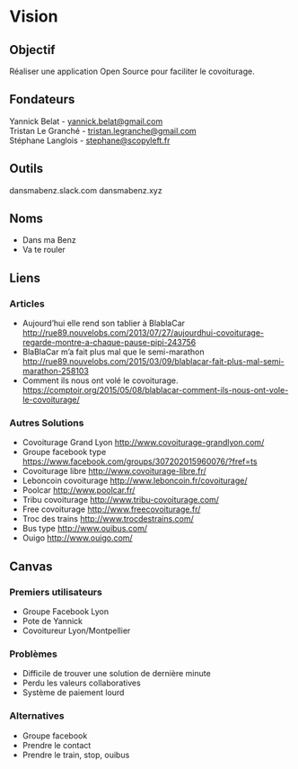 # Vision

## Objectif
Réaliser une application Open Source pour faciliter le covoiturage.

## Fondateurs
Yannick Belat - yannick.belat@gmail.com  
Tristan Le Granché - tristan.legranche@gmail.com  
Stéphane Langlois - stephane@scopyleft.fr  

## Outils
dansmabenz.slack.com
dansmabenz.xyz

## Noms
- Dans ma Benz
- Va te rouler

## Liens

### Articles
- Aujourd’hui elle rend son tablier à BlablaCar
http://rue89.nouvelobs.com/2013/07/27/aujourdhui-covoiturage-regarde-montre-a-chaque-pause-pipi-243756
- BlaBlaCar m’a fait plus mal que le semi-marathon
http://rue89.nouvelobs.com/2015/03/09/blablacar-fait-plus-mal-semi-marathon-258103
- Comment ils nous ont volé le covoiturage. 
https://comptoir.org/2015/05/08/blablacar-comment-ils-nous-ont-vole-le-covoiturage/

### Autres Solutions
- Covoiturage Grand Lyon
http://www.covoiturage-grandlyon.com/
- Groupe facebook type
https://www.facebook.com/groups/307202015960076/?fref=ts
- Covoiturage libre
http://www.covoiturage-libre.fr/
- Leboncoin covoiturage
http://www.leboncoin.fr/covoiturage/
- Poolcar
http://www.poolcar.fr/
- Tribu covoiturage
http://www.tribu-covoiturage.com/
- Free covoiturage
http://www.freecovoiturage.fr/
- Troc des trains
http://www.trocdestrains.com/
- Bus type
http://www.ouibus.com/
- Ouigo
http://www.ouigo.com/

## Canvas
### Premiers utilisateurs
- Groupe Facebook Lyon
- Pote de Yannick
- Covoitureur Lyon/Montpellier

### Problèmes
- Difficile de trouver une solution de dernière minute
- Perdu les valeurs collaboratives
- Système de paiement lourd

### Alternatives
- Groupe facebook
- Prendre le contact
- Prendre le train, stop, ouibus
